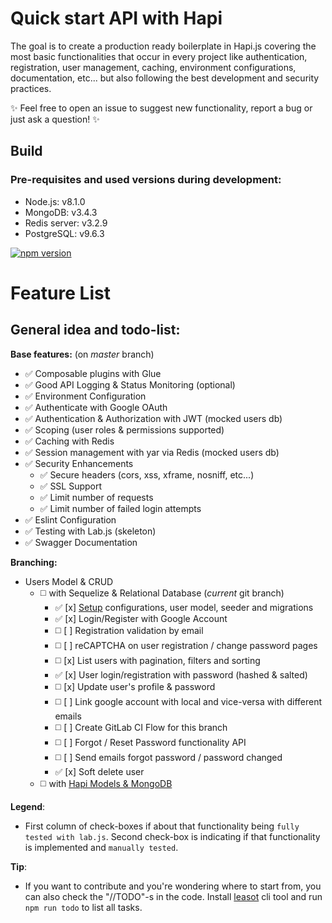 Quick start API with Hapi
===

The goal is to create a production ready boilerplate in Hapi.js covering the most basic functionalities that occur in every project like authentication, registration, user management, caching, environment configurations, documentation, etc... but also following the best development and security practices.

:sparkles: Feel free to open an issue to suggest new functionality, report a bug or just ask a question! :sparkles: 

## Build

### Pre-requisites and used versions during development:
- Node.js: v8.1.0
- MongoDB: v3.4.3
- Redis server: v3.2.9
- PostgreSQL: v9.6.3

[![npm version](https://badge.fury.io/js/npm.svg)](https://badge.fury.io/js/npm)


Feature List
===

## General idea and todo-list:

**Base features:** (on *master* branch)
* :white_check_mark: Composable plugins with Glue
* :white_check_mark: Good API Logging & Status Monitoring (optional)
* :white_check_mark: Environment Configuration
* :white_check_mark: Authenticate with Google OAuth
* :white_check_mark: Authentication & Authorization with JWT (mocked users db)
* :white_check_mark: Scoping (user roles & permissions supported)
* :white_check_mark: Caching with Redis
* :white_check_mark: Session management with yar via Redis (mocked users db)
* :white_check_mark: Security Enhancements
  - :white_check_mark: Secure headers (cors, xss, xframe, nosniff, etc...)
  - :white_check_mark: SSL Support
  - :white_check_mark: Limit number of requests
  - :white_check_mark: Limit number of failed login attempts
* :white_check_mark: Eslint Configuration
* :white_check_mark: Testing with Lab.js (skeleton)
* :white_check_mark: Swagger Documentation

**Branching:**
* Users Model & CRUD 
    - :white_medium_square: with Sequelize & Relational Database (*current* git branch)
        + :white_check_mark: [x] [Setup](http://gitlab.mentormate.bg/yulia.tenincheva/hapi-api-boilerplate/blob/with-sequelize/postgresql-secure-setup.md) configurations, user model, seeder and migrations
        + :white_check_mark: [x] Login/Register with Google Account
        + :white_medium_square: [ ] Registration validation by email
        + :white_medium_square: [ ] reCAPTCHA on user registration / change password pages
        + :white_medium_square: [x] List users with pagination, filters and sorting
        + :white_check_mark: [x] User login/registration with password (hashed & salted)
        + :white_medium_square: [x] Update user's profile & password
        + :white_medium_square: [ ] Link google account with local and vice-versa with different emails
        + :white_medium_square: [ ] Create GitLab CI Flow for this branch
        + :white_medium_square: [ ] Forgot / Reset Password functionality API
        + :white_medium_square: [ ] Send emails forgot password / password changed
        + :white_check_mark: [x] Soft delete user
    - :white_medium_square: with [Hapi Models & MongoDB](http://gitlab.mentormate.bg/yulia.tenincheva/hapi-api-boilerplate/tree/with-mongodb)


**Legend**:
* First column of check-boxes if about that functionality being `fully tested with lab.js`.
Second check-box is indicating if that functionality is implemented and `manually tested`.


**Tip**:
* If you want to contribute and you're wondering where to start from, you can also check the "//TODO"-s in the code. Install [leasot](https://github.com/pgilad/leasot) cli tool and run `npm run todo` to list all tasks.
